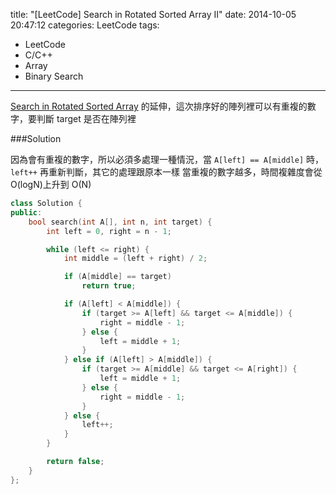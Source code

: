 title: "[LeetCode] Search in Rotated Sorted Array II"
date: 2014-10-05 20:47:12
categories: LeetCode
tags:
- LeetCode
- C/C++
- Array
- Binary Search
---
[Search in Rotated Sorted Array](/-LeetCode-Search-in-Rotated-Sorted-Array/) 的延伸，這次排序好的陣列裡可以有重複的數字，要判斷 target 是否在陣列裡

<!-- more -->

###Solution

因為會有重複的數字，所以必須多處理一種情況，當 `A[left] == A[middle]` 時，`left++` 再重新判斷，其它的處理跟原本一樣
當重複的數字越多，時間複雜度會從 O(logN)上升到 O(N)

``` c++
class Solution {
public:
    bool search(int A[], int n, int target) {
        int left = 0, right = n - 1;

        while (left <= right) {
            int middle = (left + right) / 2;

            if (A[middle] == target)
                return true;

            if (A[left] < A[middle]) {
                if (target >= A[left] && target <= A[middle]) {
                    right = middle - 1;
                } else {
                    left = middle + 1;
                }
            } else if (A[left] > A[middle]) {
                if (target >= A[middle] && target <= A[right]) {
                    left = middle + 1;
                } else {
                    right = middle - 1;
                }
            } else {
                left++;
            }
        }

        return false;
    }
};
```
